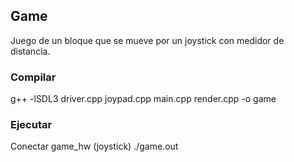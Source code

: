 ## Game 
Juego de un bloque que se mueve por un joystick con medidor de distancia.

### Compilar 
g++ -lSDL3 driver.cpp joypad.cpp main.cpp render.cpp -o game

### Ejecutar
Conectar game_hw (joystick)
./game.out